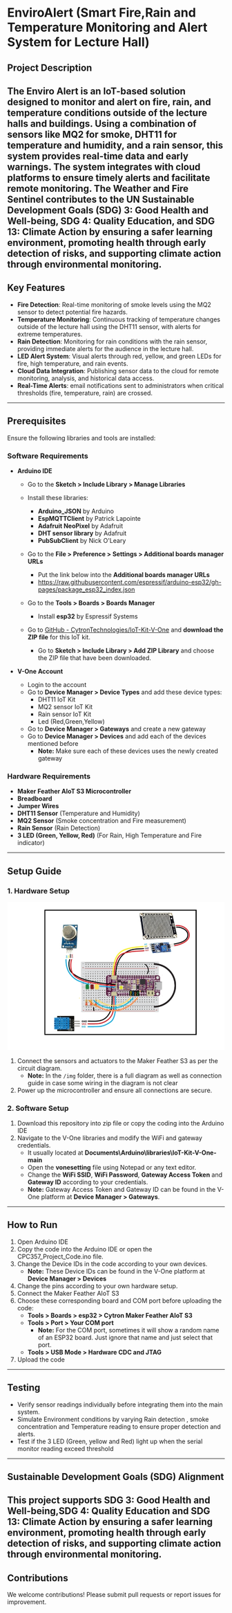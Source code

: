 # EnviroAlert (Smart Fire,Rain and Temperature Monitoring and Alert System for Lecture Hall)

## Project Description  
The **Enviro Alert** is an IoT-based solution designed to monitor and alert on fire, rain, and temperature conditions outside of the lecture halls and buildings. Using a combination of sensors like MQ2 for smoke, DHT11 for temperature and humidity, and a rain sensor, this system provides real-time data and early warnings. The system integrates with cloud platforms to ensure timely alerts and facilitate remote monitoring. The Weather and Fire Sentinel contributes to the UN Sustainable Development Goals (SDG) 3: Good Health and Well-being, SDG 4: Quality Education, and SDG 13: Climate Action by ensuring a safer learning environment, promoting health through early detection of risks, and supporting climate action through environmental monitoring.
---

## Key Features 
- **Fire Detection**: Real-time monitoring of smoke levels using the MQ2 sensor to detect potential fire hazards.
- **Temperature Monitoring**: Continuous tracking of temperature changes outside of the lecture hall using the DHT11 sensor, with alerts for extreme temperatures.
- **Rain Detection**: Monitoring for rain conditions with the rain sensor, providing immediate alerts for the audience in the lecture hall.
- **LED Alert System**: Visual alerts through red, yellow, and green LEDs for fire, high temperature, and rain events.
- **Cloud Data Integration**: Publishing sensor data to the cloud for remote monitoring, analysis, and historical data access.
- **Real-Time Alerts**: email notifications sent to administrators when critical thresholds (fire, temperature, rain) are crossed.

---

## Prerequisites  
Ensure the following libraries and tools are installed:  

### Software Requirements
- **Arduino IDE**
  - Go to the **Sketch > Include Library > Manage Libraries**
  - Install these libraries:
    - **Arduino_JSON** by Arduino
    - **EspMQTTClient** by Patrick Lapointe
    - **Adafruit NeoPixel** by Adafruit
    - **DHT sensor library** by Adafruit
    - **PubSubClient** by Nick O'Leary
   

  - Go to the **File > Preference > Settings > Additional boards manager URLs** 
    - Put the link below into the **Additional boards manager URLs**
    - https://raw.githubusercontent.com/espressif/arduino-esp32/gh-pages/package_esp32_index.json

  - Go to the **Tools > Boards > Boards Manager**
    - Install **esp32** by Espressif Systems

  - Go to [GitHub - CytronTechnologies/IoT-Kit-V-One](https://github.com/CytronTechnologies/IoT-Kit-V-One) and **download the ZIP file** for this IoT kit.
    - Go to **Sketch > Include Library > Add ZIP Library** and choose the ZIP file that have been downloaded.

- **V-One Account**
  - Login to the account
  - Go to **Device Manager > Device Types** and add these device types:
    - DHT11 IoT Kit
    - MQ2 sensor IoT Kit
    - Rain sensor IoT Kit
    - Led (Red,Green,Yellow)
  - Go to **Device Manager > Gateways** and create a new gateway
  - Go to **Device Manager > Devices** and add each of the devices mentioned before
    - **Note:** Make sure each of these devices uses the newly created gateway

### Hardware Requirements
- **Maker Feather AIoT S3 Microcontroller** 
- **Breadboard**
- **Jumper Wires**
- **DHT11 Sensor** (Temperature and Humidity)  
- **MQ2 Sensor** (Smoke concentration and Fire measurement)  
- **Rain Sensor**  (Rain Detection)
- **3 LED (Green, Yellow, Red)** (For Rain, High Temperature and Fire indicator)  
---

## Setup Guide  

### 1. Hardware Setup 

![Hardware Setup Enviro Alert](img/Hardware_Setup_EnviroAlert.jpg)

1. Connect the sensors and actuators to the Maker Feather S3 as per the circuit diagram. 
    - **Note:** In the `/img` folder, there is a full diagram as well as connection guide in case some wiring in the diagram is not clear
2. Power up the microcontroller and ensure all connections are secure.

### 2. Software Setup  
1. Download this repository into zip file or copy the coding into the Arduino IDE
2. Navigate to the V-One libraries and modify the WiFi and gateway credentials.
    - It usually located at **Documents\Arduino\libraries\IoT-Kit-V-One-main** 
    - Open the **vonesetting** file using Notepad or any text editor.
    - Change the **WiFi SSID**, **WiFi Password**, **Gateway Access Token** and **Gateway ID** according to your credentials.
    - **Note:** Gateway Access Token and Gateway ID can be found in the V-One platform at **Device Manager > Gateways**.

---

## How to Run  
1. Open Arduino IDE  
2. Copy the code into the Arduino IDE or open the CPC357_Project_Code.ino file. 
3. Change the Device IDs in the code according to your own devices.
    - **Note:** These Device IDs can be found in the V-One platform at **Device Manager > Devices**
4. Change the pins according to your own hardware setup.
5. Connect the Maker Feather AIoT S3
6. Choose these corresponding board and COM port before uploading the code:
    - **Tools > Boards > esp32 > Cytron Maker Feather AIoT S3**
    - **Tools > Port > Your COM port**
      - **Note:** For the COM port, sometimes it will show a random name of an ESP32 board. Just ignore that name and just select that port.
    - **Tools > USB Mode > Hardware CDC and JTAG**
7. Upload the code

---

## Testing  
- Verify sensor readings individually before integrating them into the main system.  
- Simulate Environment conditions by varying Rain detection , smoke concentration and Temperature reading to ensure proper detection and alerts.  
- Test if the 3 LED (Green, yellow and Red) light up when the serial monitor reading exceed threshold

---

## Sustainable Development Goals (SDG) Alignment  
This project supports **SDG 3: Good Health and Well-being**,**SDG 4: Quality Education** and **SDG 13: Climate Action** by ensuring a safer learning environment, promoting health through early detection of risks, and supporting climate action through environmental monitoring.
---

## Contributions  
We welcome contributions! Please submit pull requests or report issues for improvement.

